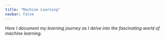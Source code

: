 ```yaml
---
title: "Machine Learning"
navbar: false
---
```


_Here I document my learning journey as I delve into the fascinating world of machine learning._